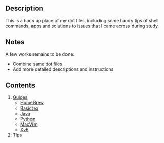Description
---
This is a back up place of my dot files, including some handy tips of shell commands, apps and solutions to issues that I came across during study.

Notes
---
A few works remains to be done:
* Combine same dot files
* Add more detailed descriptions and instructions

Contents
---
1. [Guides](guides.md)
   * [HomeBrew](guides.md#HomeBrew)
   * [Basictex](guides.md#Basictex)
   * [Java](guides.md#Java)
   * [Python](guides.md#Python)
   * [MacVim](guides.md#MacVim)
   * [Xv6](guides.md#Xv6)
2. [Tips](tips.md)
